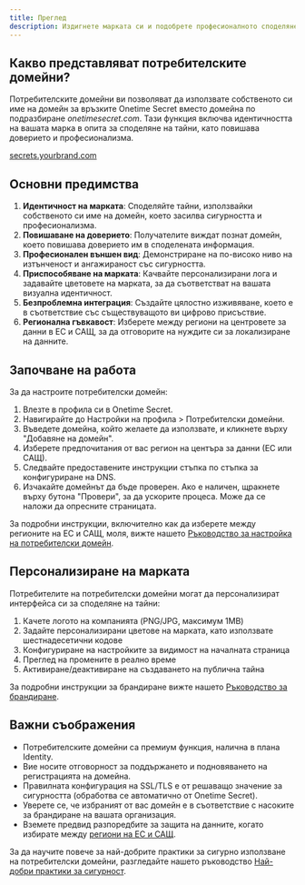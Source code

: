 ```yaml
---
title: Преглед
description: Издигнете марката си и подобрете професионалното споделяне на тайни с персонализираните домейни - усъвършенствана функция за агенции, фирми и мощни потребители.
---
```


## Какво представляват потребителските домейни?

Потребителските домейни ви позволяват да използвате собственото си име на домейн за връзките Onetime Secret вместо домейна по подразбиране _onetimesecret.com_. Тази функция включва идентичността на вашата марка в опита за споделяне на тайни, като повишава доверието и професионализма.

<div class="flex justify-center items-center my-10">
  <a href="https://onetimesecret.com/pricing" class="text-center inline-block">
    <span class="font-brand text-3xl sm:text-4xl md:text-5xl
                 bg-clip-text text-transparent
                 bg-gradient-to-r от-purple-400 през-pink-500 до-red-500
                 animate-flowing-colors
                 hover:animate-bounce
                 преход-всичко продължителност-300 ease-in-out
                 трансформация hover:scale-105
                 Закръглена-xl
                 dark:border-brand-600">
      secrets.yourbrand.com
    </span>
  </a>
</div>


## Основни предимства

1. **Идентичност на марката**: Споделяйте тайни, използвайки собственото си име на домейн, което засилва сигурността и професионализма.
2. **Повишаване на доверието**: Получателите виждат познат домейн, което повишава доверието им в споделената информация.
3. **Професионален външен вид**: Демонстриране на по-високо ниво на изтънченост и ангажираност със сигурността.
4. **Приспособяване на марката**: Качвайте персонализирани лога и задавайте цветовете на марката, за да съответстват на вашата визуална идентичност.
5. **Безпроблемна интеграция**: Създайте цялостно изживяване, което е в съответствие със съществуващото ви цифрово присъствие.
6. **Регионална гъвкавост**: Изберете между региони на центровете за данни в ЕС и САЩ, за да отговорите на нуждите си за локализиране на данните.

## Започване на работа

За да настроите потребителски домейн:

1. Влезте в профила си в Onetime Secret.
2. Навигирайте до Настройки на профила > Потребителски домейни.
3. Въведете домейна, който желаете да използвате, и кликнете върху "Добавяне на домейн".
4. Изберете предпочитания от вас регион на центъра за данни (ЕС или САЩ).
5. Следвайте предоставените инструкции стъпка по стъпка за конфигуриране на DNS.
6. Изчакайте домейнът да бъде проверен. Ако е наличен, щракнете върху бутона "Провери", за да ускорите процеса. Може да се наложи да опресните страницата.

За подробни инструкции, включително как да изберете между регионите на ЕС и САЩ, моля, вижте нашето [Ръководство за настройка на потребителски домейн](/docs/custom-domains/setup-guide).

## Персонализиране на марката

Потребителите на потребителски домейни могат да персонализират интерфейса си за споделяне на тайни:

1. Качете логото на компанията (PNG/JPG, максимум 1MB)
2. Задайте персонализирани цветове на марката, като използвате шестнадесетични кодове
3. Конфигуриране на настройките за видимост на началната страница
4. Преглед на промените в реално време
5. Активиране/деактивиране на създаването на публична тайна

За подробни инструкции за брандиране вижте нашето [Ръководство за брандиране](/docs/custom-domains/brand-guide).


## Важни съображения

- Потребителските домейни са премиум функция, налична в плана Identity.
- Вие носите отговорност за поддържането и подновяването на регистрацията на домейна.
- Правилната конфигурация на SSL/TLS е от решаващо значение за сигурността (обработва се автоматично от Onetime Secret).
- Уверете се, че избраният от вас домейн е в съответствие с насоките за брандиране на вашата организация.
- Вземете предвид разпоредбите за защита на данните, когато избирате между [региони на ЕС и САЩ](/документи/региони).

За да научите повече за най-добрите практики за сигурно използване на потребителски домейни, разгледайте нашето ръководство [Най-добри практики за сигурност](/docs/security-best-practices).
